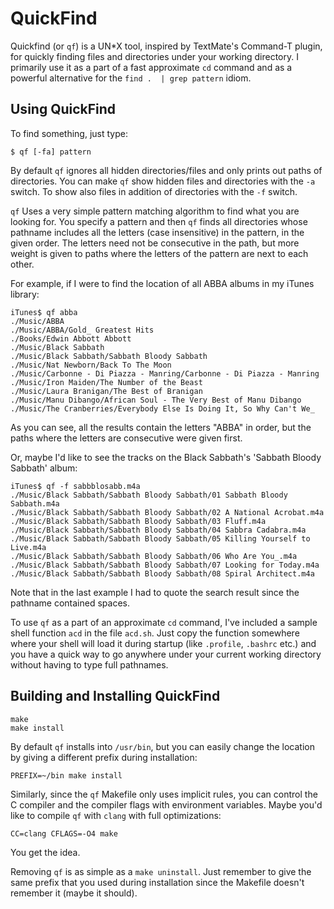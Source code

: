 QuickFind
=========

Quickfind (or `qf`) is a UN\*X tool, inspired by TextMate's Command-T plugin, for
quickly finding files and directories under your working directory. I primarily
use it as a part of a fast approximate `cd` command and as a powerful
alternative for the `find .  | grep pattern` idiom.

Using QuickFind
---------------

To find something, just type:

```shell
$ qf [-fa] pattern
```

By default `qf` ignores all hidden directories/files and only prints out paths
of directories. You can make `qf` show hidden files and directories with the
`-a` switch. To show also files in addition of directories with the `-f` switch.

`qf` Uses a very simple pattern matching algorithm to find what you are looking
for. You specify a pattern and then `qf` finds all directories whose pathname
includes all the letters (case insensitive) in the pattern, in the given order.
The letters need not be consecutive in the path, but more weight is given to
paths where the letters of the pattern are next to each other.

For example, if I were to find the location of all ABBA albums in my iTunes
library:

```shell
iTunes$ qf abba
./Music/ABBA
./Music/ABBA/Gold_ Greatest Hits
./Books/Edwin Abbott Abbott
./Music/Black Sabbath
./Music/Black Sabbath/Sabbath Bloody Sabbath
./Music/Nat Newborn/Back To The Moon
./Music/Carbonne - Di Piazza - Manring/Carbonne - Di Piazza - Manring
./Music/Iron Maiden/The Number of the Beast
./Music/Laura Branigan/The Best of Branigan
./Music/Manu Dibango/African Soul - The Very Best of Manu Dibango
./Music/The Cranberries/Everybody Else Is Doing It, So Why Can't We_
```

As you can see, all the results contain the letters "ABBA" in order, but the
paths where the letters are consecutive were given first.

Or, maybe I'd like to see the tracks on the Black Sabbath's 'Sabbath Bloody
Sabbath' album:

```shell
iTunes$ qf -f sabbblosabb.m4a
./Music/Black Sabbath/Sabbath Bloody Sabbath/01 Sabbath Bloody Sabbath.m4a
./Music/Black Sabbath/Sabbath Bloody Sabbath/02 A National Acrobat.m4a
./Music/Black Sabbath/Sabbath Bloody Sabbath/03 Fluff.m4a
./Music/Black Sabbath/Sabbath Bloody Sabbath/04 Sabbra Cadabra.m4a
./Music/Black Sabbath/Sabbath Bloody Sabbath/05 Killing Yourself to Live.m4a
./Music/Black Sabbath/Sabbath Bloody Sabbath/06 Who Are You_.m4a
./Music/Black Sabbath/Sabbath Bloody Sabbath/07 Looking for Today.m4a
./Music/Black Sabbath/Sabbath Bloody Sabbath/08 Spiral Architect.m4a
```

Note that in the last example I had to quote the search result since the
pathname contained spaces.

To use `qf` as a part of an approximate `cd` command, I've included a sample
shell function `acd` in the file `acd.sh`. Just copy the function somewhere
where your shell will load it during startup (like `.profile`, `.bashrc` etc.)
and you have a quick way to go anywhere under your current working directory
without having to type full pathnames.

Building and Installing QuickFind
---------------------------------

```shell
make
make install
```

By default `qf` installs into `/usr/bin`, but you can easily change the location
by giving a different prefix during installation:

```shell
PREFIX=~/bin make install
```

Similarly, since the `qf` Makefile only uses implicit rules, you can control the
C compiler and the compiler flags with environment variables. Maybe you'd like
to compile `qf` with `clang` with full optimizations:

```shell
CC=clang CFLAGS=-O4 make
```

You get the idea.

Removing `qf` is as simple as a `make uninstall`. Just remember to give the same
prefix that you used during installation since the Makefile doesn't remember it
(maybe it should).
